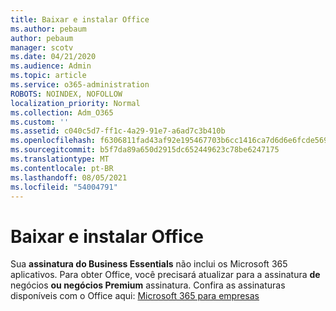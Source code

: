 ```yaml
---
title: Baixar e instalar Office
ms.author: pebaum
author: pebaum
manager: scotv
ms.date: 04/21/2020
ms.audience: Admin
ms.topic: article
ms.service: o365-administration
ROBOTS: NOINDEX, NOFOLLOW
localization_priority: Normal
ms.collection: Adm_O365
ms.custom: ''
ms.assetid: c040c5d7-ff1c-4a29-91e7-a6ad7c3b410b
ms.openlocfilehash: f6306811fad43af92e195467703b6cc1416ca7d6d6e6fcde56901e895f8c8239
ms.sourcegitcommit: b5f7da89a650d2915dc652449623c78be6247175
ms.translationtype: MT
ms.contentlocale: pt-BR
ms.lasthandoff: 08/05/2021
ms.locfileid: "54004791"
---
```

# <a name="download-and-install-office"></a>Baixar e instalar Office

Sua **assinatura do Business Essentials** não inclui os Microsoft 365 aplicativos. Para obter Office, você precisará atualizar para a assinatura **de** negócios **ou negócios Premium** assinatura. Confira as assinaturas disponíveis com o Office aqui: [Microsoft 365 para empresas](https://products.office.com/compare-all-microsoft-office-products?tab=2)
  

